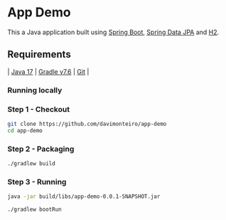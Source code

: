 # App Demo

This a Java application
built using [Spring Boot](https://spring.io/projects/spring-boot),
[Spring Data JPA](https://spring.io/projects/spring-data-jpa) and
[H2](https://www.h2database.com/html/main.html).

## Requirements
| [Java 17](https://www.oracle.com/java/technologies/javase/jdk17-archive-downloads.html) | [Gradle v7.6](https://gradle.org/) | [Git](https://git-scm.com/) |


### Running locally

### Step 1 - Checkout

```bash
git clone https://github.com/davimonteiro/app-demo
cd app-demo
```  

### Step 2 - Packaging

```bash
./gradlew build
``` 

### Step 3 - Running


```bash
java -jar build/libs/app-demo-0.0.1-SNAPSHOT.jar
```

```bash
./gradlew bootRun
```